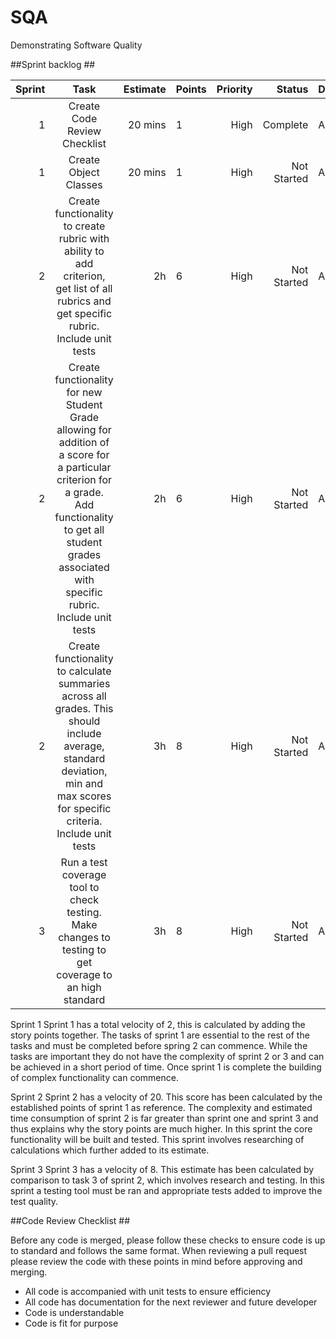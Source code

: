 # SQA
Demonstrating Software Quality

##Sprint backlog ##

| Sprint 	|                                                                                                         Task                                                                                                        	| Estimate 	| Points 	| Priority 	|      Status 	| Developer 	|
|-------:	|:-------------------------------------------------------------------------------------------------------------------------------------------------------------------------------------------------------------------:	|---------:	|--------	|---------:	|------------:	|-----------	|
|    1   	| Create Code Review Checklist                                                                                                                                                                                        	|  20 mins 	| 1      	|   High   	| Complete 	| Adam      	|
|    1   	| Create Object Classes                                                                                                                                                                                               	|  20 mins 	| 1      	|   High   	| Not Started 	| Adam      	|
|    2   	| Create functionality to create rubric with ability to add criterion, get list of all rubrics and get specific rubric. Include unit tests                                                                            	|    2h    	| 6      	|   High   	| Not Started 	| Adam      	|
|    2   	| Create functionality for new Student Grade allowing for addition of a score for a particular criterion for a grade. Add functionality to get all student grades associated with specific rubric. Include unit tests 	|    2h    	| 6      	|   High   	| Not Started 	| Adam      	|
|    2   	| Create functionality to calculate summaries across all grades. This should include average, standard deviation, min and max scores for specific criteria. Include unit tests                                       	|    3h    	| 8      	|   High   	| Not Started 	| Adam      	|
|    3   	| Run a test coverage tool to check testing. Make changes to testing to get coverage to an high standard                                                                                                              	|    3h    	| 8      	|   High   	| Not Started 	| Adam      	|

Sprint 1
Sprint 1 has a total velocity of 2, this is calculated by adding the story points together. The tasks of sprint 1 are essential to the rest of the tasks and must be completed before spring 2 can commence. While the tasks are important they do not have the complexity of sprint 2 or 3 and can be achieved in a short period of time. Once sprint 1 is complete the building of complex functionality can commence.

Sprint 2
Sprint 2 has a velocity of 20. This score has been calculated by the established points of sprint 1 as reference. The complexity and estimated time consumption of sprint 2 is far greater than sprint one and sprint 3 and thus explains why the story points are much higher. In this sprint the core functionality will be built and tested. This sprint involves researching of calculations which further added to its estimate.

Sprint 3
Sprint 3 has a velocity of 8. This estimate has been calculated by comparison to task 3 of sprint 2, which involves research and testing. In this sprint a testing tool must be ran and appropriate tests added to improve the test quality. 


##Code Review Checklist ##

Before any code is merged, please follow these checks to ensure code is up to standard and follows the same format. When reviewing a pull request please review the code with these points in mind before approving and merging.

- All code is accompanied with unit tests to ensure efficiency
- All code has documentation for the next reviewer and future developer
- Code is understandable
- Code is fit for purpose